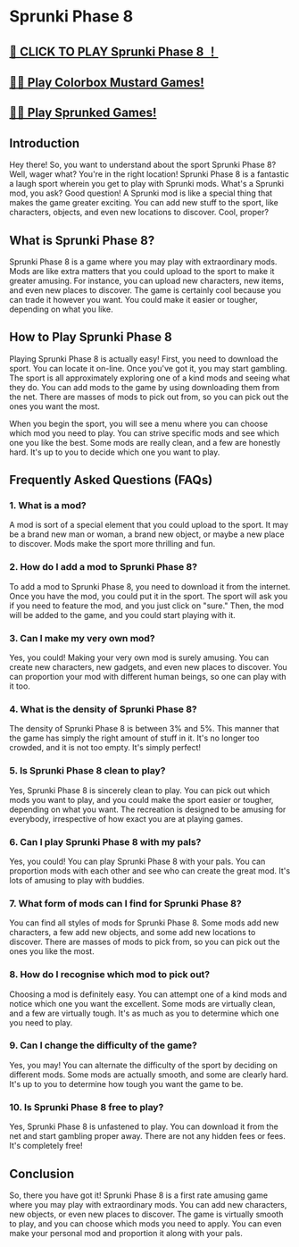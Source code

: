 # Sprunki Phase 8

## [🌈 CLICK TO PLAY Sprunki Phase 8  ！](https://incrediboxsprunki.online/sprunki/sprunki-phase-8)

## [🙋‍♀️ Play Colorbox Mustard Games!](https://colorboxmustard.online/)

## [👩‍💻 Play Sprunked Games!](https://sprunkedgame.online/)


## Introduction

Hey there! So, you want to understand about the sport Sprunki Phase 8? Well, wager what? You're in the right location! Sprunki Phase 8 is a fantastic a laugh sport wherein you get to play with Sprunki mods. What's a Sprunki mod, you ask? Good question! A Sprunki mod is like a special thing that makes the game greater exciting. You can add new stuff to the sport, like characters, objects, and even new locations to discover. Cool, proper?

## What is Sprunki Phase 8?

Sprunki Phase 8 is a game where you may play with extraordinary mods. Mods are like extra matters that you could upload to the sport to make it greater amusing. For instance, you can upload new characters, new items, and even new places to discover. The game is certainly cool because you can trade it however you want. You could make it easier or tougher, depending on what you like.

## How to Play Sprunki Phase 8

Playing Sprunki Phase 8 is actually easy! First, you need to download the sport. You can locate it on-line. Once you've got it, you may start gambling. The sport is all approximately exploring one of a kind mods and seeing what they do. You can add mods to the game by using downloading them from the net. There are masses of mods to pick out from, so you can pick out the ones you want the most.

When you begin the sport, you will see a menu where you can choose which mod you need to play. You can strive specific mods and see which one you like the best. Some mods are really clean, and a few are honestly hard. It's up to you to decide which one you want to play.

## Frequently Asked Questions (FAQs)

### 1. What is a mod?

A mod is sort of a special element that you could upload to the sport. It may be a brand new man or woman, a brand new object, or maybe a new place to discover. Mods make the sport more thrilling and fun.

### 2. How do I add a mod to Sprunki Phase 8?

To add a mod to Sprunki Phase 8, you need to download it from the internet. Once you have the mod, you could put it in the sport. The sport will ask you if you need to feature the mod, and you just click on "sure." Then, the mod will be added to the game, and you could start playing with it.

### 3. Can I make my very own mod?

Yes, you could! Making your very own mod is surely amusing. You can create new characters, new gadgets, and even new places to discover. You can proportion your mod with different human beings, so one can play with it too.

### 4. What is the density of Sprunki Phase 8?

The density of Sprunki Phase 8 is between 3% and 5%. This manner that the game has simply the right amount of stuff in it. It's no longer too crowded, and it is not too empty. It's simply perfect!

### 5. Is Sprunki Phase 8 clean to play?

Yes, Sprunki Phase 8 is sincerely clean to play. You can pick out which mods you want to play, and you could make the sport easier or tougher, depending on what you want. The recreation is designed to be amusing for everybody, irrespective of how exact you are at playing games.

### 6. Can I play Sprunki Phase 8 with my pals?

Yes, you could! You can play Sprunki Phase 8 with your pals. You can proportion mods with each other and see who can create the great mod. It's lots of amusing to play with buddies.

### 7. What form of mods can I find for Sprunki Phase 8?

You can find all styles of mods for Sprunki Phase 8. Some mods add new characters, a few add new objects, and some add new locations to discover. There are masses of mods to pick from, so you can pick out the ones you like the most.

### 8. How do I recognise which mod to pick out?

Choosing a mod is definitely easy. You can attempt one of a kind mods and notice which one you want the excellent. Some mods are virtually clean, and a few are virtually tough. It's as much as you to determine which one you need to play.

### 9. Can I change the difficulty of the game?

Yes, you may! You can alternate the difficulty of the sport by deciding on different mods. Some mods are actually smooth, and some are clearly hard. It's up to you to determine how tough you want the game to be.

### 10. Is Sprunki Phase 8 free to play?

Yes, Sprunki Phase 8 is unfastened to play. You can download it from the net and start gambling proper away. There are not any hidden fees or fees. It's completely free!

## Conclusion

So, there you have got it! Sprunki Phase 8 is a first rate amusing game where you may play with extraordinary mods. You can add new characters, new objects, or even new places to discover. The game is virtually smooth to play, and you can choose which mods you need to apply. You can even make your personal mod and proportion it along with your pals.
